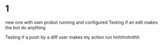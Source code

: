 # 1
new one with own probot running and configured
Testing if an edit makes the bot do anything

Testing if a push by a diff user makes my action run
hnhthnhnthh
